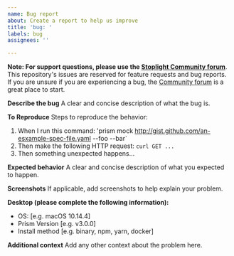 ```yaml
---
name: Bug report
about: Create a report to help us improve
title: 'bug: '
labels: bug
assignees: ''

---
```


**Note: For support questions, please use the [Stoplight Community forum](https://community.stoplight.io)**. This repository's issues are reserved for feature requests and bug reports. If you are unsure if you are experiencing a bug, the [Community forum](https://community.stoplight.io) is a great place to start.

**Describe the bug**
A clear and concise description of what the bug is.

**To Reproduce**
Steps to reproduce the behavior:

1. When I run this command: 'prism mock http://gist.github.com/an-esxample-spec-file.yaml --foo --bar`
2. Then make the following HTTP request: `curl GET ...`
3. Then something unexpected happens...

**Expected behavior**
A clear and concise description of what you expected to happen.

**Screenshots**
If applicable, add screenshots to help explain your problem.

**Desktop (please complete the following information):**
 - OS: [e.g. macOS 10.14.4]
 - Prism Version [e.g. v3.0.0]
 - Install method [e.g. binary, npm, yarn, docker]

**Additional context**
Add any other context about the problem here.
